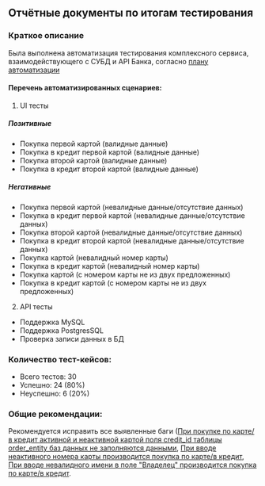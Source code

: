 ## Отчётные документы по итогам тестирования

### Краткое описание
Была выполнена автоматизация тестирования комплексного сервиса, взаимодействующего с СУБД и API Банка, согласно [плану автоматизации](https://github.com/Tanya174/Diploma-qa-45/blob/main/Plan.md)

#### Перечень автоматизированных сценариев:

1) UI тесты

##### Позитивные
- Покупка первой картой (валидные данные)
- Покупка в кредит первой картой (валидные данные)
- Покупка второй картой (валидные данные)
- Покупка в кредит второй картой (валидные данные) 

##### Негативные
- Покупка первой картой (невалидные данные/отсутствие данных)
- Покупка в кредит первой картой (невалидные данные/отсутствие данных)
- Покупка второй картой (невалидные данные/отсутствие данных)
- Покупка в кредит второй картой (невалидные данные/отсутствие данных)
- Покупка картой (невалидный номер карты)
- Покупка в кредит картой (невалидный номер карты)
- Покупка картой (с номером карты не из двух предложенных)
- Покупка в кредит картой (с номером карты не из двух предложенных)

2) API тесты
- Поддержка MySQL
- Поддержка PostgresSQL
- Проверка записи данных в БД

### Количество тест-кейсов:
- Всего тестов: 30 
- Успешно: 24 (80%)
- Неуспешно: 6 (20%)

### Общие рекомендации:

Рекомендуется исправить все выявленные баги ([При покупке по карте/в кредит активной и неактивной картой поля credit_id таблицы order_entity баз данных не заполняются данными](https://github.com/Tanya174/Diploma-qa-45/issues/3), [При вводе неактивного номера карты производится покупка по карте/в кредит](https://github.com/Tanya174/Diploma-qa-45/issues/2), [При вводе невалидного имени в поле "Владелец" производится покупка по карте/в кредит](https://github.com/Tanya174/Diploma-qa-45/issues/1 ).


